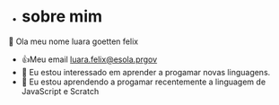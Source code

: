 - # sobre mim
👋 Ola meu nome luara goetten felix
- :+1:Meu email luara.felix@esola.prgov
- 👀 Eu estou interessado em aprender a progamar novas linguagens.
- 🌱 Eu estou aprendendo a progamar recentemente a linguagem de JavaScript e Scratch
